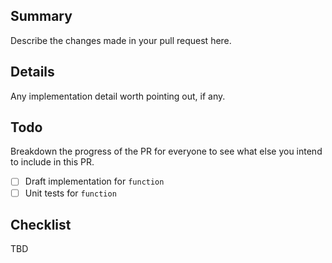 ## Summary

Describe the changes made in your pull request here.

## Details

Any implementation detail worth pointing out, if any.

## Todo

Breakdown the progress of the PR for everyone to see what else you intend to include in this PR.

-   [ ] Draft implementation for `function`
-   [ ] Unit tests for `function`

## Checklist

TBD
